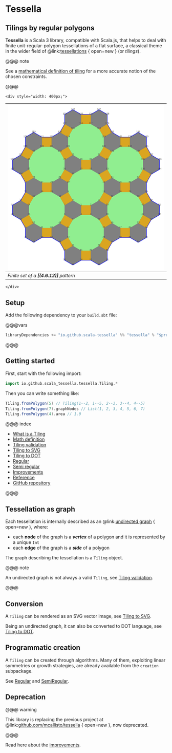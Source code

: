 # Tessella

## Tilings by regular polygons

**Tessella** is a Scala 3 library, compatible with Scala.js,
that helps to deal with finite unit-regular-polygon tessellations of a flat surface,
a classical theme in the wider field of @link:[tessellations](https://en.wikipedia.org/wiki/Tessellation) { open=new } (or _tilings_).

@@@ note

See a [mathematical definition of tiling](tiling-definition.html)
for a more accurate notion of the chosen constraints.

@@@

```raw
<div style="width: 400px;">
```
| ![sqrHexDodHexoid](svg/sqrHexDodHexoid.svg) |
|---------------------------------------------|
| _Finite set of a **[(4.6.12)]** pattern_    |
```raw
</div>
```

## Setup

Add the following dependency to your `build.sbt` file:

@@@vars
~~~ scala
libraryDependencies += "io.github.scala-tessella" %% "tessella" % "$project.version$" // Use %%% instead of %% if you're using ScalaJS
~~~
@@@

## Getting started

First, start with the following import:

```scala
import io.github.scala_tessella.tessella.Tiling.*
```

Then you can write something like:

```scala
Tiling.fromPolygon(5) // Tiling(1--2, 1--5, 2--3, 3--4, 4--5)
Tiling.fromPolygon(7).graphNodes // List(1, 2, 3, 4, 5, 6, 7)
Tiling.fromPolygon(4).area // 1.0
```

@@@ index
* [What is a Tiling](what-is.md)
* [Math definition](tiling-definition.md)
* [Tiling validation](tiling-validation.md)
* [Tiling to SVG](tiling-SVG.md)
* [Tiling to DOT](tiling-DOT.md)
* [Regular](regular.md)
* [Semi regular](semiregular.md)
* [Improvements](improvements.md)
* [Reference](reference.md)
* [GitHub repository](github.md)

@@@

## Tessellation as graph

Each tessellation is internally described as an
@link:[undirected graph](https://en.wikipedia.org/wiki/Graph_(discrete_mathematics)#Undirected_graph) { open=new }, where:

*   each **node** of the graph is a _**vertex**_ of a polygon and it is represented by a unique `Int`
*   each **edge** of the graph is a _**side**_ of a polygon

The graph describing the tessellation is a `Tiling` object.

@@@ note

An undirected graph is not always a valid `Tiling`,
see [Tiling validation](tiling-validation.html).

@@@

## Conversion

A `Tiling` can be rendered as an SVG vector image,
see [Tiling to SVG](tiling-SVG.html).

Being an undirected graph, it can also be converted to DOT language,
see [Tiling to DOT](tiling-DOT.html).

## Programmatic creation

A `Tiling`  can be created through algorithms.
Many of them, exploiting linear symmetries or growth strategies,
are already available from the `creation` subpackage.

See [Regular](regular.html) and [SemiRegular](semiregular.html).

## Deprecation

@@@ warning

This library is replacing the previous project at @link:[github.com/mcallisto/tessella](https://github.com/mcallisto/tessella) { open=new }, now deprecated.

@@@

Read here about the [improvements](improvements.html).
